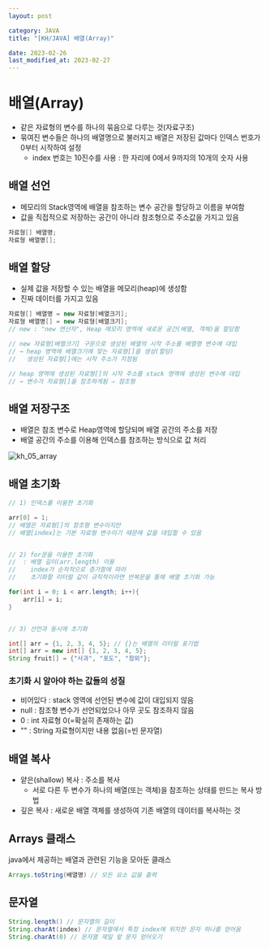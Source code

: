 ```yaml
---
layout: post

category: JAVA
title: "[KH/JAVA] 배열(Array)"

date: 2023-02-26
last_modified_at: 2023-02-27
---
```


# 배열(Array)
- 같은 자료형의 변수를 하나의 묶음으로 다루는 것(자료구조)
- 묶여진 변수들은 하나의 배열명으로 불러지고 배열은 저장된 값마다 인덱스 번호가 0부터 시작하여 설정
  + index 번호는 10진수를 사용 : 한 자리에 0에서 9까지의 10개의 숫자 사용

## 배열 선언
- 메모리의 Stack영역에 배열을 참조하는 변수 공간을 할당하고 이름을 부여함
- 값을 직접적으로 저장하는 공간이 아니라 참조형으로 주소값을 가지고 있음

```java
자료형[] 배열명;
자료형 배열명[];
```

## 배열 할당
- 실제 값을 저장할 수 있는 배열을 메모리(heap)에 생성함
- 진짜 데이터를 가지고 있음

```java
자료형[] 배열명 = new 자료형[배열크기];
자료형 배열명[] = new 자료형[배열크기];
// new : "new 연산자", Heap 메모리 영역에 새로운 공간(배열, 객체)을 할당함

// new 자료형[배열크기] 구문으로 생성된 배열의 시작 주소를 배열명 변수에 대입
// → heap 영역에 배열크기에 맞는 자료형[]을 생성(할당)
//   생성된 자료형[]에는 시작 주소가 지정됨

// heap 영역에 생성된 자료형[]의 시작 주소를 stack 영역에 생성된 변수에 대입
// → 변수가 자료형[]을 참조하게됨 ⇒ 참조형
```

## 배열 저장구조
- 배열은 참조 변수로 Heap영역에 할당되며 배열 공간의 주소를 저장
- 배열 공간의 주소를 이용해 인덱스를 참조하는 방식으로 값 처리

![kh_05_array](https://user-images.githubusercontent.com/121299334/221569228-5a188840-237a-4096-9394-8a8583f9b109.png)


## 배열 초기화

```java
// 1) 인덱스를 이용한 초기화

arr[0] = 1;
// 배열은 자료형[]의 참조형 변수이지만
// 배열[index]는 기본 자료형 변수이기 때문에 값을 대입할 수 있음


// 2) for문을 이용한 초기화
//  : 배열 길이(arr.length) 이용
//    index가 순차적으로 증가함에 따라
//    초기화할 리터럴 값이 규칙적이라면 반복문을 통해 배열 초기화 가능

for(int i = 0; i < arr.length; i++){
    arr[i] = i;
}


// 3) 선언과 동시에 초기화

int[] arr = {1, 2, 3, 4, 5}; // {}는 배열의 리터럴 표기법
int[] arr = new int[] {1, 2, 3, 4, 5};
String fruit[] = {"사과", "포도", "참외"};
```


### 초기화 시 알아야 하는 값들의 성질
- 비어있다 : stack 영역에 선언된 변수에 값이 대입되지 않음
- null : 참조형 변수가 선언되었으나 아무 곳도 참조하지 않음
- 0 : int 자료형 0(=확실히 존재하는 값)
- "" : String 자료형이지만 내용 없음(=빈 문자열)

## 배열 복사
- 얕은(shallow) 복사 : 주소를 복사
  + 서로 다른 두 변수가 하나의 배열(또는 객체)을 참조하는 상태를 만드는 복사 방법
- 깊은 복사 : 새로운 배열 객체를 생성하여 기존 배열의 데이터를 복사하는 것

## Arrays 클래스
java에서 제공하는 배열과 관련된 기능을 모아둔 클래스

```java
Arrays.toString(배열명) // 모든 요소 값을 출력
```

## 문자열

```java
String.length() // 문자열의 길이
String.charAt(index) // 문자열에서 특정 index에 위치한 문자 하나를 얻어옴
String.charAt(0) // 문자열 제일 앞 문자 얻어오기
```
